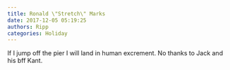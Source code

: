 ```yaml
---
title: Ronald \"Stretch\" Marks
date: 2017-12-05 05:19:25
authors: Ripp
categories: Holiday
---
```


 If I jump off the pier I will land in human excrement. No thanks to Jack and his bff Kant.